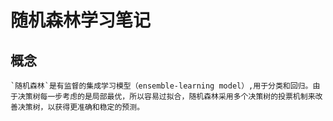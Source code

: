 # 随机森林学习笔记
## 概念
```
`随机森林`是有监督的集成学习模型（ensemble-learning model）,用于分类和回归。由于决策树每一步考虑的是局部最优，所以容易过拟合，随机森林采用多个决策树的投票机制来改善决策树，以获得更准确和稳定的预测。
```
